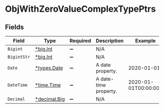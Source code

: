 # ObjWithZeroValueComplexTypePtrs


## Fields

| Field                                                                   | Type                                                                    | Required                                                                | Description                                                             | Example                                                                 |
| ----------------------------------------------------------------------- | ----------------------------------------------------------------------- | ----------------------------------------------------------------------- | ----------------------------------------------------------------------- | ----------------------------------------------------------------------- |
| `Bigint`                                                                | [*big.Int](https://pkg.go.dev/math/big#Int)                             | :heavy_minus_sign:                                                      | N/A                                                                     |                                                                         |
| `BigintStr`                                                             | [*big.Int](https://pkg.go.dev/math/big#Int)                             | :heavy_minus_sign:                                                      | N/A                                                                     |                                                                         |
| `Date`                                                                  | [*types.Date](../../../types/date.md)                                   | :heavy_minus_sign:                                                      | A date property.                                                        | 2020-01-01                                                              |
| `DateTime`                                                              | [*time.Time](https://pkg.go.dev/time#Time)                              | :heavy_minus_sign:                                                      | A date-time property.                                                   | 2020-01-01T00:00:00Z                                                    |
| `Decimal`                                                               | [*decimal.Big](https://pkg.go.dev/github.com/ericlagergren/decimal#Big) | :heavy_minus_sign:                                                      | N/A                                                                     |                                                                         |